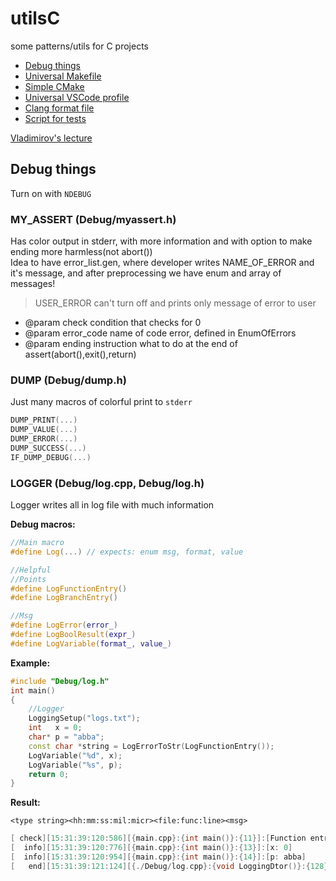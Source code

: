 # utilsC
some patterns/utils for C projects

+ [Debug things](Debug/)
+ [Universal Makefile](Makefile)
+ [Simple CMake](CMakeLists.txt)
+ [Universal VSCode profile](universal.code-profile)
+ [Clang format file](.clang-format)
+ [Script for tests](runtests.sh)

[Vladimirov's lecture](https://github.com/tilir/teaching/tree/master/problem_lc)

## Debug things

Turn on with `NDEBUG`

### MY_ASSERT (Debug/myassert.h)

Has color output in stderr, with more information and with option to make ending more harmless(not abort()) \
Idea to have error_list.gen, where developer writes NAME_OF_ERROR and it's message, and after preprocessing we have enum and array of messages!

> USER_ERROR can't turn off and prints only message of error to user

+ @param check condition that checks for 0
+ @param error_code name of code error, defined in EnumOfErrors
+ @param ending instruction what to do at the end of assert(abort(),exit(),return)

### DUMP (Debug/dump.h)

Just many macros of colorful print to `stderr`

```cpp
DUMP_PRINT(...)   
DUMP_VALUE(...)   
DUMP_ERROR(...)   
DUMP_SUCCESS(...) 
IF_DUMP_DEBUG(...)
```

### LOGGER (Debug/log.cpp, Debug/log.h)

Logger writes all in log file with much information

**Debug macros:**
```cpp
//Main macro
#define Log(...) // expects: enum msg, format, value 

//Helpful
//Points
#define LogFunctionEntry()
#define LogBranchEntry()

//Msg
#define LogError(error_)
#define LogBoolResult(expr_)
#define LogVariable(format_, value_)
```

**Example:**
```cpp
#include "Debug/log.h"
int main()
{
    //Logger   
    LoggingSetup("logs.txt");
    int   x = 0;
    char* p = "abba";
    const char *string = LogErrorToStr(LogFunctionEntry());
    LogVariable("%d", x);
    LogVariable("%s", p);   
    return 0;
}
```
**Result:**

`<type string><hh:mm:ss:mil:micr><file:func:line><msg>`

```cpp
[ check][15:31:39:120:586][{main.cpp}:{int main()}:{11}]:[Function entry]
[  info][15:31:39:120:776][{main.cpp}:{int main()}:{13}]:[x: 0]
[  info][15:31:39:120:954][{main.cpp}:{int main()}:{14}]:[p: abba]
[   end][15:31:39:121:124][{./Debug/log.cpp}:{void LoggingDtor()}:{128}]:[Destruction Complete]
```
